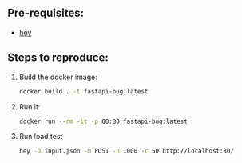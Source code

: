 ## Pre-requisites:
* [hey](https://github.com/rakyll/hey)

## Steps to reproduce:


1. Build the docker image:
    ```sh
    docker build . -t fastapi-bug:latest
    ```

2. Run it:
    ```sh
    docker run --rm -it -p 80:80 fastapi-bug:latest
    ```
   
3. Run load test
    ```sh
    hey -D input.json -m POST -n 1000 -c 50 http://localhost:80/
    ```